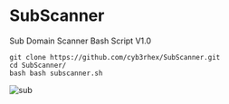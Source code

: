 # SubScanner
Sub Domain Scanner Bash Script V1.0

```
git clone https://github.com/cyb3rhex/SubScanner.git
cd SubScanner/
bash bash subscanner.sh
```



![sub](https://github.com/cyb3rhex/SubScanner/assets/102288409/cc287079-7f23-45bb-9d2d-6bd36aa09825)
